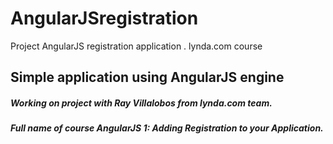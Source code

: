 # AngularJSregistration
Project AngularJS registration application . lynda.com course
## Simple application using AngularJS engine
##### Working on project with Ray Villalobos from lynda.com team.
##### Full name of course AngularJS 1: Adding Registration to your Application.

